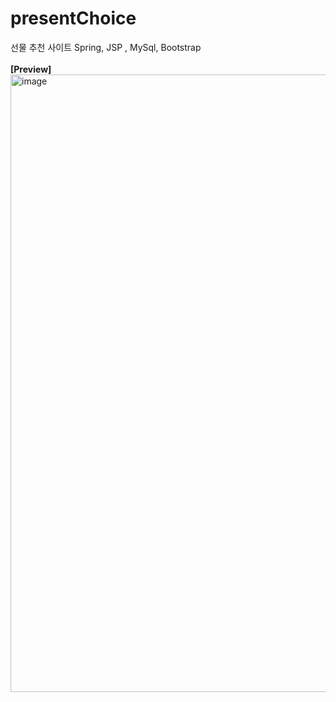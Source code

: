 # presentChoice
선물 추천 사이트 Spring, JSP , MySql, Bootstrap <br>
<br>
**[Preview]**
<img width="988" alt="image" src="https://github.com/user-attachments/assets/5c32a5ab-bab2-422a-b81f-58a1c3e67d75" />
